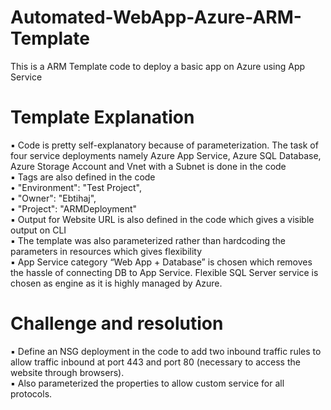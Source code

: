 # Automated-WebApp-Azure-ARM-Template
This is a ARM Template code to deploy a basic app on Azure using App Service <br>

# Template Explanation 
▪ Code is pretty self-explanatory because of parameterization. The task of four service deployments namely Azure App Service, Azure SQL Database, Azure Storage Account and Vnet with a Subnet is done in the code <br>
▪ Tags are also defined in the code <br>
  • "Environment": "Test Project", <br>
  • "Owner": "Ebtihaj", <br>
  • "Project": "ARMDeployment" <br>
▪ Output for Website URL is also defined in the code which gives a visible output on CLI <br>
▪ The template was also parameterized rather than hardcoding the parameters in resources which gives flexibility <br>
▪ App Service category “Web App + Database” is chosen which removes the hassle of connecting DB to App Service. Flexible SQL Server service is chosen as engine as it is highly managed by Azure. <br>

# Challenge and resolution 
▪ Define an NSG deployment in the code to add two inbound traffic rules to allow traffic inbound at port 443 and port 80 (necessary to access the website through 
browsers). <br>
▪ Also parameterized the properties to allow custom service for all protocols.
